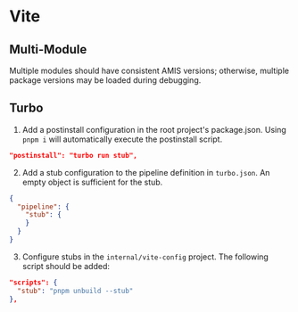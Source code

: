 # Vite

## Multi-Module

Multiple modules should have consistent AMIS versions; otherwise, multiple package versions may be loaded during debugging.

## Turbo

1. Add a postinstall configuration in the root project's package.json. Using `pnpm i` will automatically execute the postinstall script.

```json
"postinstall": "turbo run stub",
```

2. Add a stub configuration to the pipeline definition in `turbo.json`. An empty object is sufficient for the stub.

```json
{
  "pipeline": {
    "stub": {
    }
  }
}
```

3. Configure stubs in the `internal/vite-config` project. The following script should be added:

```json
"scripts": {
  "stub": "pnpm unbuild --stub"
},
```
